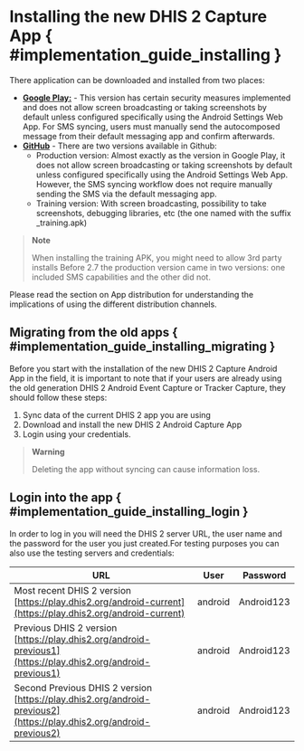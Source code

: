 # Installing the new DHIS 2 Capture App { #implementation_guide_installing }


There application can be downloaded and installed from two places:

- [**Google Play:**](https://play.google.com/store/apps/details?id=com.dhis2&hl=en_US) - This version has certain security measures implemented and does not allow screen broadcasting or taking screenshots by default unless configured specifically using the Android Settings Web App. For SMS syncing, users must manually send the autocomposed message from their default messaging app and confirm afterwards.
- [**GitHub**](https://github.com/dhis2/dhis2-android-capture-app/releases) - There are two versions available in Github:
	- Production version: Almost exactly as the version in Google Play, it does not allow screen broadcasting or taking screenshots by default unless configured specifically using the Android Settings Web App. However, the SMS syncing workflow does not require manually sending the SMS via the default messaging app.
	- Training version: With screen broadcasting, possibility to take screenshots, debugging libraries, etc (the one named with the suffix \_training.apk)

> **Note**
>
> When installing the training APK, you might need to allow 3rd party installs
> Before 2.7 the production version came in two versions: one included SMS capabilities and the other did not.

Please read the section on App distribution for understanding the implications of using the different distribution channels.

## Migrating from the old apps { #implementation_guide_installing_migrating }


Before you start with the installation of the new DHIS 2 Capture Android App in the field, it is important to note that if your users are already using the old generation DHIS 2 Android Event Capture or Tracker Capture, they should follow these steps:

1. Sync data of the current DHIS 2 app you are using
2. Download and install the new DHIS 2 Android Capture App
3. Login using your credentials.

> **Warning**
>
> Deleting the app without syncing can cause information loss.
>

## Login into the app { #implementation_guide_installing_login }


In order to log in you will need the DHIS 2 server URL, the user name and the password for the user you just created.For testing purposes you can also use the testing servers and credentials:

| URL | User | Password |
| ------------- | --- | --- |
| Most recent DHIS 2 version <br /> [https://play.dhis2.org/android-current](https://play.dhis2.org/android-current) | android | Android123 |
| Previous DHIS 2 version <br /> [https://play.dhis2.org/android-previous1](https://play.dhis2.org/android-previous1) | android | Android123 |
| Second Previous DHIS 2 version <br /> [https://play.dhis2.org/android-previous2](https://play.dhis2.org/android-previous2) | android | Android123 |
